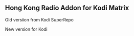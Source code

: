 Hong Kong Radio Addon for Kodi Matrix
------------------------------------

Old versiion from Kodi SuperRepo

New version for Kodi
